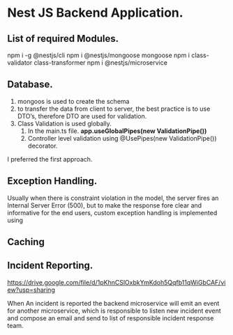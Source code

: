 # Nest JS Backend Application.

## List of required Modules.

npm i -g @nestjs/cli
npm i @nestjs/mongoose mongoose
npm i class-validator class-transformer
npm i @nestjs/microservice

## Database.

1. mongoos is used to create the schema
2. to transfer the data from client to server, the best practice is to use DTO’s, therefore DTO are used for validation.
3. Class Validation is used globally.
    1. In the main.ts file.  **app.useGlobalPipes(new ValidationPipe())** 
    2. Controller level validation using @UsePipes(new ValidationPipe()) decorator.

I preferred the first approach.

## Exception Handling.

Usually when there is constraint violation in the model, the server fires an Internal Server Error (500), but to make the response fore clear and informative for the end users, custom exception handling is implemented using

## Caching

## Incident Reporting.

https://drive.google.com/file/d/1pKhnCSlOxbkYmKdoh5Qqfb11qWiGbCAF/view?usp=sharing

When An incident is reported the backend microservice will emit an event for another microservice, which is responsible to listen new incident event and compose an email and send to list of responsible incident response team.